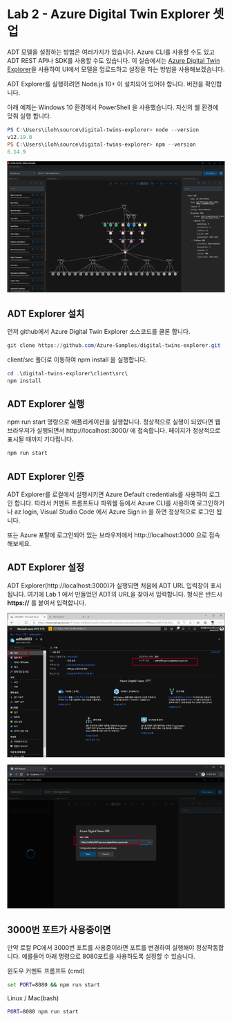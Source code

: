 # Lab 2 - Azure Digital Twin Explorer 셋업

ADT 모델을 설정하는 방법은 여러가지가 있습니다. Azure CLI를 사용할 수도 있고 ADT REST API나 SDK를 사용할 수도 있습니다. 이 실습에서는 [Azure Digital Twin Explorer](https://github.com/Azure-Samples/digital-twins-explorer/tree/master/)을 사용하여 UI에서 모델을 업로드하고 설정을 하는 방법을 사용해보겠습니다. 

ADT Explorer를 실행하려면 Node.js 10+ 이 설치되어 있어야 합니다. 버전을 확인합니다. 

아래 예제는 Windows 10 환경에서 PowerShell 을 사용했습니다. 자신의 쉘 환경에 맞춰 실행 합니다.

``` powershell
PS C:\Users\iloh\source\digital-twins-explorer> node --version
v12.19.0
PS C:\Users\iloh\source\digital-twins-explorer> npm --version
6.14.9
```

![ADT Explorer](images/adt-explorer.png)

## ADT Explorer 설치 

먼저 github에서 Azure Digital Twin Explorer 소스코드를 클론 합니다. 

``` powershell
git clone https://github.com/Azure-Samples/digital-twins-explorer.git
```

client/src 폴더로 이동하여 npm install 을 실행합니다. 

``` powershell
cd .\digital-twins-explorer\client\src\
npm install
```

## ADT Explorer 실행

npm run start 명령으로 애플리케이션을 실행합니다. 정상적으로 실행이 되었다면 웹 브라우저가 실행되면서 http://localhost:3000/ 에 접속합니다. 페이지가 정상적으로 표시될 때까지 기다립니다.

``` bash
npm run start
```

## ADT Explorer 인증 

ADT Explorer를 로컬에서 실행시키면 Azure Default credentials를 사용하여 로그인 합니다. 따라서 커멘트 프롬프트나 파워쉘 등에서 Azure CLI를 사용하여 로그인하거나 az login, Visual Studio Code 에서 Azure Sign in 을 하면 정상적으로 로그인 됩니다. 

또는 Azure 포탈에 로그인되어 있는 브라우저에서 http://localhost:3000 으로 접속해보세요.

## ADT Explorer 설정 

ADT Explorer(http://localhost:3000)가 실행되면 처음에 ADT URL 입력창이 표시됩니다. 여기에 Lab 1 에서 만들었던 ADT의 URL을 찾아서 입력합니다. 형식은 반드시 **https://** 를 붙여서 입력합니다. 

![ADT URL](images/adt-explorer-setup2.png)

![ADT URL](images/adt-explorer-setup.png)

## 3000번 포트가 사용중이면 

만약 로컬 PC에서 3000번 포트를 사용중이라면 포트를 변경하여 실행해야 정상작동합니다. 예를들어 아래 명령으로 8080포트를 사용하도록 설정할 수 있습니다. 

윈도우 커멘트 프롬프트 (cmd)
``` cmd
set PORT=8080 && npm run start
```

Linux / Mac(bash)
``` bash
PORT=8080 npm run start
```